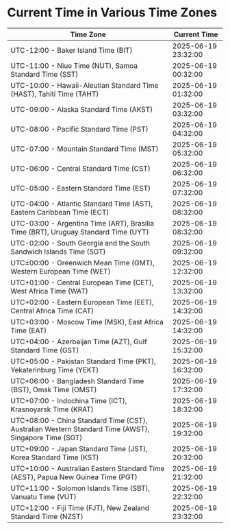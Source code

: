 # Current Time in Various Time Zones

| Time Zone | Current Time |
|-----------|--------------|
| UTC-12:00 - Baker Island Time (BIT) | 2025-06-19 23:32:00 |
| UTC-11:00 - Niue Time (NUT), Samoa Standard Time (SST) | 2025-06-19 00:32:00 |
| UTC-10:00 - Hawaii-Aleutian Standard Time (HAST), Tahiti Time (TAHT) | 2025-06-19 01:32:00 |
| UTC-09:00 - Alaska Standard Time (AKST) | 2025-06-19 03:32:00 |
| UTC-08:00 - Pacific Standard Time (PST) | 2025-06-19 04:32:00 |
| UTC-07:00 - Mountain Standard Time (MST) | 2025-06-19 05:32:00 |
| UTC-06:00 - Central Standard Time (CST) | 2025-06-19 06:32:00 |
| UTC-05:00 - Eastern Standard Time (EST) | 2025-06-19 07:32:00 |
| UTC-04:00 - Atlantic Standard Time (AST), Eastern Caribbean Time (ECT) | 2025-06-19 08:32:00 |
| UTC-03:00 - Argentina Time (ART), Brasília Time (BRT), Uruguay Standard Time (UYT) | 2025-06-19 08:32:00 |
| UTC-02:00 - South Georgia and the South Sandwich Islands Time (SGT) | 2025-06-19 09:32:00 |
| UTC±00:00 - Greenwich Mean Time (GMT), Western European Time (WET) | 2025-06-19 12:32:00 |
| UTC+01:00 - Central European Time (CET), West Africa Time (WAT) | 2025-06-19 13:32:00 |
| UTC+02:00 - Eastern European Time (EET), Central Africa Time (CAT) | 2025-06-19 14:32:00 |
| UTC+03:00 - Moscow Time (MSK), East Africa Time (EAT) | 2025-06-19 14:32:00 |
| UTC+04:00 - Azerbaijan Time (AZT), Gulf Standard Time (GST) | 2025-06-19 15:32:00 |
| UTC+05:00 - Pakistan Standard Time (PKT), Yekaterinburg Time (YEKT) | 2025-06-19 16:32:00 |
| UTC+06:00 - Bangladesh Standard Time (BST), Omsk Time (OMST) | 2025-06-19 17:32:00 |
| UTC+07:00 - Indochina Time (ICT), Krasnoyarsk Time (KRAT) | 2025-06-19 18:32:00 |
| UTC+08:00 - China Standard Time (CST), Australian Western Standard Time (AWST), Singapore Time (SGT) | 2025-06-19 19:32:00 |
| UTC+09:00 - Japan Standard Time (JST), Korea Standard Time (KST) | 2025-06-19 20:32:00 |
| UTC+10:00 - Australian Eastern Standard Time (AEST), Papua New Guinea Time (PGT) | 2025-06-19 21:32:00 |
| UTC+11:00 - Solomon Islands Time (SBT), Vanuatu Time (VUT) | 2025-06-19 22:32:00 |
| UTC+12:00 - Fiji Time (FJT), New Zealand Standard Time (NZST) | 2025-06-19 23:32:00 |
